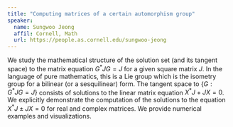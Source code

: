 ```yaml
---
title: "Computing matrices of a certain automorphism group"
speaker:
  name: Sungwoo Jeong
  affil: Cornell, Math
  url: https://people.as.cornell.edu/sungwoo-jeong
---
```


We study the mathematical structure of the solution set (and its tangent space)
to the matrix equation $G^* J G = J$ for a given square matrix $J$. In the
language of pure mathematics, this is a Lie group which is the isometry group
for a bilinear (or a sesquilinear) form. The tangent space to $\{G : G^*JG =
J\}$ consists of solutions to the linear matrix equation $X^*J + JX = 0$. We
explicitly demonstrate the computation of the solutions to the equation
$X^* J \pm JX = 0$ for real and complex matrices. We provide numerical examples
and visualizations.
